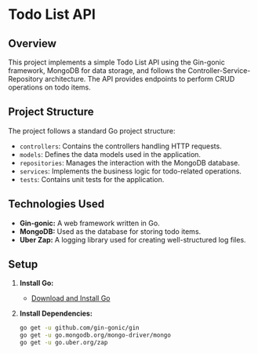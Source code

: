 # Todo List API

## Overview

This project implements a simple Todo List API using the Gin-gonic framework, MongoDB for data storage, and follows the Controller-Service-Repository architecture. The API provides endpoints to perform CRUD operations on todo items.

## Project Structure

The project follows a standard Go project structure:

- `controllers`: Contains the controllers handling HTTP requests.
- `models`: Defines the data models used in the application.
- `repositories`: Manages the interaction with the MongoDB database.
- `services`: Implements the business logic for todo-related operations.
- `tests`: Contains unit tests for the application.

## Technologies Used

- **Gin-gonic:** A web framework written in Go.
- **MongoDB:** Used as the database for storing todo items.
- **Uber Zap:** A logging library used for creating well-structured log files.

## Setup

1. **Install Go:**
   - [Download and Install Go](https://golang.org/doc/install)

2. **Install Dependencies:**
   ```bash
   go get -u github.com/gin-gonic/gin
   go get -u go.mongodb.org/mongo-driver/mongo
   go get -u go.uber.org/zap
